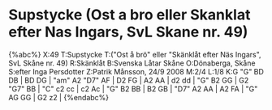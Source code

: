 # Supstycke (Ost a bro eller Skanklat efter Nas Ingars, SvL Skane nr. 49)

{%abc%}
X:49
T:Supstycke
T:("Ost å brö" eller "Skänklåt efter Näs Ingars", SvL Skåne nr. 49)
R:Skänklåt
B:Svenska Låtar Skåne
O:Dönaberga, Skåne
S:efter Inga Persdotter
Z:Patrik Månsson, 24/9 2008
M:2/4
L:1/8
K:G
"G" BD DB | BD DG | "am" A2 "D7" AF | D2 FG | A2 AA | d2 dd | "G" B2 GG | G2 "G7" BB |
"C" c2 cc | c2 Ac | "G" B2 BB | B2 GB | "D7" A2 AA | A2 FA | "G" AG GG | G2 z2 |
{%endabc%}

